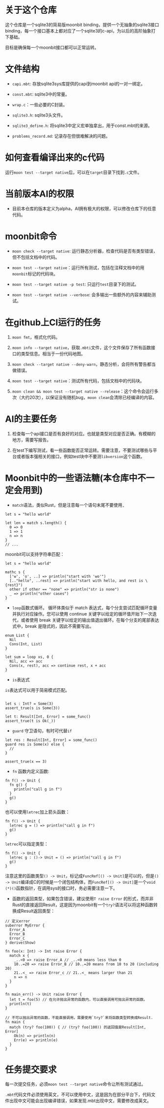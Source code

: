 # 关于这个仓库

这个仓库是一个sqlite3的简易版moonbit binding，提供一个无抽象的sqlite3接口binding，每一个接口基本上都对应了一个sqlite3的c-api，为以后的高阶抽象打下基础。

目标是确保每一个moonbit接口都可以正常运转。

# 文件结构

- `capi.mbt`: 存放sqlite3sys库提供的capi到moonbit api的一对一绑定。

- `const.mbt`: sqlite3中的常量。

- `wrap.c`：一些必要的C封装。

- `sqlite3.h`: sqlite3头文件。

- `sqlite3_define.h`: 将sqlite3中定义宏单独拿出，用于const.mbt的来源。

- `problems_record.md`: 记录存在但很难解决的问题。

# 如何查看编译出来的c代码

运行`moon test --target native`后，可以在`target`目录下找到`.c`文件。

# 当前版本AI的权限

- 目前本仓库的版本定义为alpha，AI拥有极大的权限，可以修改仓库下的任意代码。

# moonbit命令

- `moon check --target native`: 运行静态分析器，检查代码是否有类型错误，但不包括文档中的代码。

- `moon test --target native`：运行所有测试，包括在注释文档中的用`moonbit`标记的代码块。

- `moon test --target native -p test`: 只运行`test`目录下的测试。

- `moon test --target native --verbose`: 会多输出一些额外的内容来辅助测试。

# 在github上CI运行的任务

1. `moon fmt`，格式化代码。

2. `moon info --target native`，获取`.mbti`文件，这个文件保存了所有函数接口的类型信息。相当于一份代码地图。

3. `moon check --target native --deny-warn`，静态分析，会将所有警告都当做错误。

4. `moon test --target native`：测试所有代码，包括文档中的代码块。

5. `moon clean && moon test --target native --release`：这个命令会运行多次（大约20次），以保证没有随机bug，`moon clean`会清除已经编译的内容。

# AI的主要任务

1. 检查每一个api接口是否有良好的对应。也就是类型对应是否正确。有模糊的地方，需要写报告。

2. 在test下编写测试，看一些函数能否正常运转。需要注意，不要测试哪些与平台或者版本强相关的接口，例如test块中不要测`libversion`这个函数。

# Moonbit中的一些语法糖(本仓库中不一定会用到)

- `match`语法，类似Rust，但是注意每一个语句末尾不要使用`,`

```moonbit
let s = "hello world"

let len = match s.length() {
  0 => 0
  1 => 1
  n => n
}
// ...
```

moonbit可以支持字符串匹配：

```moonbit
let s = "hello world"

mathc s {
  ['w', 'o', ..] => println("start with 'wo'")
  [.."hello", ..rest] => println("start with hello, and rest is \{rest}")
  other if other == "none" => println("str is none")
  _ => println("other cases")
}

```

- `loop`函数式循环。
循环体类似于 match 表达式，每个分支尝试匹配循环变量并执行对应操作。您可以使用 continue 关键字以给定的循环值开始下一次迭代，或者使用 break 关键字以给定的输出值退出循环。在每个分支的尾部表达式中，break 是隐式的，因此不需要写出。

```moonbit
enum List {
  Nil
  Cons(Int, List)
}

let sum = loop xs, 0 {
  Nil, acc => acc
  Cons(x, rest), acc => continue rest, x + acc
}
```

- `is`表达式

`is`表达式可以用于简易模式匹配。

```moonbit

let s : Int? = Some(3)
assert_true(s is Some(3))

let t: Result[Int, Error] = some_func()
assert_true(t is Ok(_))
```

- `guard` 守卫语句，有时可代替`if`

```moonbit
let res : Result[Int, Error] = some_func()
guard res is Some(x) else {
  //
}

assert_true(x == 3)
```

- `fn` 函数内定义函数:

```moonbit
fn f() -> Unit {
  fn g() {
    println("call g in f")
  }
  g()
}
```

也可以使用`letrec`加上箭头函数：

```moonbit
fn f() -> Unit {
  letrec g = () => println("call g in f")
  g()
}
```

`letrec`可以指定类型：

```moonbit
fn f() -> Unit {
  letrec g : ()-> Unit = () => println("call g in f")
  g()
}
```
注意这里的函数类型`() -> Unit`，标记成`FuncRef[() -> Unit]`是可以的，但是`() -> Unit`编译成C的时候是一个闭包结构体，而`FuncRef[() -> Unit]`是一个`void (*)()`函数指针，在调用sys的接口时，务必需要注意一下。

- 函数的返回类型，如果包含错误，建议使用`T raise Error` 的形式，而并非Rust的直接返回Result，这是因为moonbit有一个`try?`语法可以将这种函数转换成Result返回类型：

```moonbit
// 定义error
suberror MyError {
  Error_A
  Error_B
  Error_C
} derive(Show)

fn foo(x: Int) -> Int raise Error {
  match x {
    _..<0 => raise Error_A // _..<0 means less than 0
    10..=20 => raise Error_B // 10..=20 means from 10 to 20 (including 20)
    21..<_ => raise Error_c // 21..<_ means larger than 21
    n => n
  }
}

fn main_err() -> Unit raise Error {
  let t = foo(5) // 在允许抛出异常的函数内，可以直接调用可抛出异常的函数。
  println(t)
}

// 不可以抛出异常的函数，不能直接调用，需要使用`try?`来将函数类型转换成Result.
fn main {
  match (try? foo(100)) { // (try? foo(100)) 的返回值是Result[Int, Error]
    Ok(n) => println(n)
    Err(e) => println(e)
  }
}
```

# 任务提交要求

每一次提交任务，必须`moon test --target native`命令让所有测试通过。

`.mbt`代码文件必须使用英文，不可以使用中文，这是因为在部分平台下，代码文件出现中文可能会出现编译错误，如果发现.mbt出现中文，需要修改成英文。
